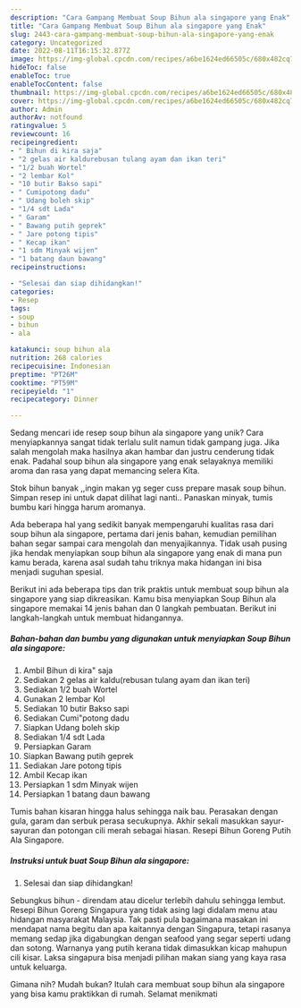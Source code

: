```yaml
---
description: "Cara Gampang Membuat Soup Bihun ala singapore yang Enak"
title: "Cara Gampang Membuat Soup Bihun ala singapore yang Enak"
slug: 2443-cara-gampang-membuat-soup-bihun-ala-singapore-yang-enak
category: Uncategorized
date: 2022-08-11T16:15:32.877Z
image: https://img-global.cpcdn.com/recipes/a6be1624ed66505c/680x482cq70/soup-bihun-ala-singapore-foto-resep-utama.jpg
hideToc: false
enableToc: true
enableTocContent: false
thumbnail: https://img-global.cpcdn.com/recipes/a6be1624ed66505c/680x482cq70/soup-bihun-ala-singapore-foto-resep-utama.jpg
cover: https://img-global.cpcdn.com/recipes/a6be1624ed66505c/680x482cq70/soup-bihun-ala-singapore-foto-resep-utama.jpg
author: Admin
authorAv: notfound
ratingvalue: 5
reviewcount: 16
recipeingredient:
- " Bihun di kira saja"
- "2 gelas air kaldurebusan tulang ayam dan ikan teri"
- "1/2 buah Wortel"
- "2 lembar Kol"
- "10 butir Bakso sapi"
- " Cumipotong dadu"
- " Udang boleh skip"
- "1/4 sdt Lada"
- " Garam"
- " Bawang putih geprek"
- " Jare potong tipis"
- " Kecap ikan"
- "1 sdm Minyak wijen"
- "1 batang daun bawang"
recipeinstructions:

- "Selesai dan siap dihidangkan!"
categories:
- Resep
tags:
- soup
- bihun
- ala

katakunci: soup bihun ala 
nutrition: 268 calories
recipecuisine: Indonesian
preptime: "PT26M"
cooktime: "PT59M"
recipeyield: "1"
recipecategory: Dinner

---
```





Sedang mencari ide resep soup bihun ala singapore yang unik? Cara menyiapkannya sangat tidak terlalu sulit namun tidak gampang juga. Jika salah mengolah maka hasilnya akan hambar dan justru cenderung tidak enak. Padahal soup bihun ala singapore yang enak selayaknya memiliki aroma dan rasa yang dapat memancing selera Kita.





Stok bihun banyak ,,ingin makan yg seger cuss prepare masak soup bihun. Simpan resep ini untuk dapat dilihat lagi nanti.. Panaskan minyak, tumis bumbu kari hingga harum aromanya.

Ada beberapa hal yang sedikit banyak mempengaruhi kualitas rasa dari soup bihun ala singapore, pertama dari jenis bahan, kemudian pemilihan bahan segar sampai cara mengolah dan menyajikannya. Tidak usah pusing jika hendak menyiapkan soup bihun ala singapore yang enak di mana pun kamu berada, karena asal sudah tahu triknya maka hidangan ini bisa menjadi suguhan spesial.






Berikut ini ada beberapa tips dan trik praktis untuk membuat soup bihun ala singapore yang siap dikreasikan. Kamu bisa menyiapkan Soup Bihun ala singapore memakai 14 jenis bahan dan 0 langkah pembuatan. Berikut ini langkah-langkah untuk membuat hidangannya.

<!--inarticleads1-->

##### Bahan-bahan dan bumbu yang digunakan untuk menyiapkan Soup Bihun ala singapore:

1. Ambil  Bihun di kira&#34; saja
1. Sediakan 2 gelas air kaldu(rebusan tulang ayam dan ikan teri)
1. Sediakan 1/2 buah Wortel
1. Gunakan 2 lembar Kol
1. Sediakan 10 butir Bakso sapi
1. Sediakan  Cumi&#34;potong dadu
1. Siapkan  Udang boleh skip
1. Sediakan 1/4 sdt Lada
1. Persiapkan  Garam
1. Siapkan  Bawang putih geprek
1. Sediakan  Jare potong tipis
1. Ambil  Kecap ikan
1. Persiapkan 1 sdm Minyak wijen
1. Persiapkan 1 batang daun bawang


Tumis bahan kisaran hingga halus sehingga naik bau. Perasakan dengan gula, garam dan serbuk perasa secukupnya. Akhir sekali masukkan sayur-sayuran dan potongan cili merah sebagai hiasan. Resepi Bihun Goreng Putih Ala Singapore. 

<!--inarticleads2-->

##### Instruksi untuk buat Soup Bihun ala singapore:


1. Selesai dan siap dihidangkan!

Sebungkus bihun - direndam atau dicelur terlebih dahulu sehingga lembut. Resepi Bihun Goreng Singapura yang tidak asing lagi didalam menu atau hidangan masyarakat Malaysia. Tak pasti pula bagaimana masakan ini mendapat nama begitu dan apa kaitannya dengan Singapura, tetapi rasanya memang sedap jika digabungkan dengan seafood yang segar seperti udang dan sotong. Warnanya yang putih kerana tidak dimasukkan kicap mahupun cili kisar. Laksa singapura bisa menjadi pilihan makan siang yang kaya rasa untuk keluarga. 

Gimana nih? Mudah bukan? Itulah cara membuat soup bihun ala singapore yang bisa kamu praktikkan di rumah. Selamat menikmati
